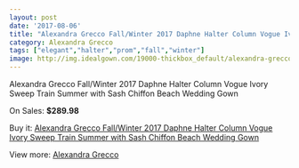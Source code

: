 ```yaml
---
layout: post
date: '2017-08-06'
title: "Alexandra Grecco Fall/Winter 2017 Daphne Halter Column Vogue Ivory Sweep Train Summer with Sash Chiffon Beach Wedding Gown"
category: Alexandra Grecco
tags: ["elegant","halter","prom","fall","winter"]
image: http://img.idealgown.com/19000-thickbox_default/alexandra-grecco-fall-winter-2017-daphne-halter-column-vogue-ivory-sweep-train-summer-with-sash-chiffon-beach-wedding-gown.jpg
---
```

Alexandra Grecco Fall/Winter 2017 Daphne Halter Column Vogue Ivory Sweep Train Summer with Sash Chiffon Beach Wedding Gown

On Sales: **$289.98**
<a href="https://www.idealgown.com/en/alexandra-grecco/7241-alexandra-grecco-fall-winter-2017-daphne-halter-column-vogue-ivory-sweep-train-summer-with-sash-chiffon-beach-wedding-gown.html"><amp-img layout="responsive" width="600" height="600" src="//img.idealgown.com/19000-thickbox_default/alexandra-grecco-fall-winter-2017-daphne-halter-column-vogue-ivory-sweep-train-summer-with-sash-chiffon-beach-wedding-gown.jpg" alt="Alexandra Grecco Fall/Winter 2017 Daphne Halter Column Vogue Ivory Sweep Train Summer with Sash Chiffon Beach Wedding Gown 0" /></a>
<a href="https://www.idealgown.com/en/alexandra-grecco/7241-alexandra-grecco-fall-winter-2017-daphne-halter-column-vogue-ivory-sweep-train-summer-with-sash-chiffon-beach-wedding-gown.html"><amp-img layout="responsive" width="600" height="600" src="//img.idealgown.com/19008-thickbox_default/alexandra-grecco-fall-winter-2017-daphne-halter-column-vogue-ivory-sweep-train-summer-with-sash-chiffon-beach-wedding-gown.jpg" alt="Alexandra Grecco Fall/Winter 2017 Daphne Halter Column Vogue Ivory Sweep Train Summer with Sash Chiffon Beach Wedding Gown 1" /></a>
<a href="https://www.idealgown.com/en/alexandra-grecco/7241-alexandra-grecco-fall-winter-2017-daphne-halter-column-vogue-ivory-sweep-train-summer-with-sash-chiffon-beach-wedding-gown.html"><amp-img layout="responsive" width="600" height="600" src="//img.idealgown.com/19007-thickbox_default/alexandra-grecco-fall-winter-2017-daphne-halter-column-vogue-ivory-sweep-train-summer-with-sash-chiffon-beach-wedding-gown.jpg" alt="Alexandra Grecco Fall/Winter 2017 Daphne Halter Column Vogue Ivory Sweep Train Summer with Sash Chiffon Beach Wedding Gown 2" /></a>
<a href="https://www.idealgown.com/en/alexandra-grecco/7241-alexandra-grecco-fall-winter-2017-daphne-halter-column-vogue-ivory-sweep-train-summer-with-sash-chiffon-beach-wedding-gown.html"><amp-img layout="responsive" width="600" height="600" src="//img.idealgown.com/19006-thickbox_default/alexandra-grecco-fall-winter-2017-daphne-halter-column-vogue-ivory-sweep-train-summer-with-sash-chiffon-beach-wedding-gown.jpg" alt="Alexandra Grecco Fall/Winter 2017 Daphne Halter Column Vogue Ivory Sweep Train Summer with Sash Chiffon Beach Wedding Gown 3" /></a>
<a href="https://www.idealgown.com/en/alexandra-grecco/7241-alexandra-grecco-fall-winter-2017-daphne-halter-column-vogue-ivory-sweep-train-summer-with-sash-chiffon-beach-wedding-gown.html"><amp-img layout="responsive" width="600" height="600" src="//img.idealgown.com/19005-thickbox_default/alexandra-grecco-fall-winter-2017-daphne-halter-column-vogue-ivory-sweep-train-summer-with-sash-chiffon-beach-wedding-gown.jpg" alt="Alexandra Grecco Fall/Winter 2017 Daphne Halter Column Vogue Ivory Sweep Train Summer with Sash Chiffon Beach Wedding Gown 4" /></a>
<a href="https://www.idealgown.com/en/alexandra-grecco/7241-alexandra-grecco-fall-winter-2017-daphne-halter-column-vogue-ivory-sweep-train-summer-with-sash-chiffon-beach-wedding-gown.html"><amp-img layout="responsive" width="600" height="600" src="//img.idealgown.com/19004-thickbox_default/alexandra-grecco-fall-winter-2017-daphne-halter-column-vogue-ivory-sweep-train-summer-with-sash-chiffon-beach-wedding-gown.jpg" alt="Alexandra Grecco Fall/Winter 2017 Daphne Halter Column Vogue Ivory Sweep Train Summer with Sash Chiffon Beach Wedding Gown 5" /></a>
<a href="https://www.idealgown.com/en/alexandra-grecco/7241-alexandra-grecco-fall-winter-2017-daphne-halter-column-vogue-ivory-sweep-train-summer-with-sash-chiffon-beach-wedding-gown.html"><amp-img layout="responsive" width="600" height="600" src="//img.idealgown.com/19003-thickbox_default/alexandra-grecco-fall-winter-2017-daphne-halter-column-vogue-ivory-sweep-train-summer-with-sash-chiffon-beach-wedding-gown.jpg" alt="Alexandra Grecco Fall/Winter 2017 Daphne Halter Column Vogue Ivory Sweep Train Summer with Sash Chiffon Beach Wedding Gown 6" /></a>
<a href="https://www.idealgown.com/en/alexandra-grecco/7241-alexandra-grecco-fall-winter-2017-daphne-halter-column-vogue-ivory-sweep-train-summer-with-sash-chiffon-beach-wedding-gown.html"><amp-img layout="responsive" width="600" height="600" src="//img.idealgown.com/19002-thickbox_default/alexandra-grecco-fall-winter-2017-daphne-halter-column-vogue-ivory-sweep-train-summer-with-sash-chiffon-beach-wedding-gown.jpg" alt="Alexandra Grecco Fall/Winter 2017 Daphne Halter Column Vogue Ivory Sweep Train Summer with Sash Chiffon Beach Wedding Gown 7" /></a>
<a href="https://www.idealgown.com/en/alexandra-grecco/7241-alexandra-grecco-fall-winter-2017-daphne-halter-column-vogue-ivory-sweep-train-summer-with-sash-chiffon-beach-wedding-gown.html"><amp-img layout="responsive" width="600" height="600" src="//img.idealgown.com/19001-thickbox_default/alexandra-grecco-fall-winter-2017-daphne-halter-column-vogue-ivory-sweep-train-summer-with-sash-chiffon-beach-wedding-gown.jpg" alt="Alexandra Grecco Fall/Winter 2017 Daphne Halter Column Vogue Ivory Sweep Train Summer with Sash Chiffon Beach Wedding Gown 8" /></a>

Buy it: [Alexandra Grecco Fall/Winter 2017 Daphne Halter Column Vogue Ivory Sweep Train Summer with Sash Chiffon Beach Wedding Gown](https://www.idealgown.com/en/alexandra-grecco/7241-alexandra-grecco-fall-winter-2017-daphne-halter-column-vogue-ivory-sweep-train-summer-with-sash-chiffon-beach-wedding-gown.html "Alexandra Grecco Fall/Winter 2017 Daphne Halter Column Vogue Ivory Sweep Train Summer with Sash Chiffon Beach Wedding Gown")

View more: [Alexandra Grecco](https://www.idealgown.com/en/144-alexandra-grecco "Alexandra Grecco")